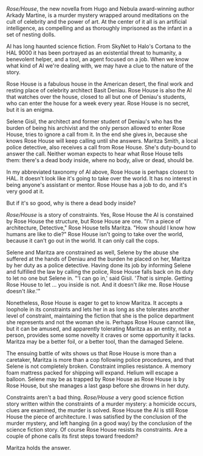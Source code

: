*Rose/House*, the new novella from Hugo and Nebula award-winning author Arkady Martine, is a murder mystery wrapped around meditations on the cult of celebrity and the power of art. At the center of it all is an artificial intelligence, as compelling and as thoroughly imprisoned as the infant in a set of nesting dolls. 

AI has long haunted science fiction. From SkyNet to Halo's Cortana to the HAL 9000 it has been portrayed as an existential threat to humanity, a benevolent helper, and a tool, an agent focused on a job. When we know what kind of AI we're dealing with, we may have a clue to the nature of the story.

Rose House is a fabulous house in the American desert, the final work and resting place of celebrity architect Basit Deniau. Rose House is also the AI that watches over the house, closed to all but one of Deniau's students, who can enter the house for a week every year. Rose House is no secret, but it is an enigma.

Selene Gisil, the architect and former student of Deniau's who has the burden of being his archivist and the only person allowed to enter Rose House, tries to ignore a call from it. In the end she gives in, because she knows Rose House will keep calling until she answers. Maritza Smith, a local police detective, also receives a call from Rose House. She's duty-bound to answer the call. Neither woman expects to hear what Rose House tells them: there's a dead body inside, where no body, alive or dead, should be.

In my abbreviated taxonomy of AI above, Rose House is perhaps closest to HAL. It doesn't look like it's going to take over the world. It has no interest in being anyone's assistant or mentor. Rose House has a job to do, and it's very good at it. 

But if it's so good, why is there a dead body inside?

*Rose/House* is a story of constraints. Yes, Rose House the AI is constained by Rose House the structure, but Rose House are one. "I'm a piece of architecture, Detective," Rose House tells Maritza. "How should I know how humans are like to die?" Rose House isn't going to take over the world, because it can't go out in the world. It can only call the cops.

Selene and Maritza are constrained as well, Selene by the abuse she suffered at the hands of Deniau and the burden he placed on her, Maritza by her duty as a police detective. Having done its job by informing Selene and fulfilled the law by calling the police, Rose House falls back on its duty to let no one but Selene in. "'I can go in,' said Gisil. '*That* is simple. Getting Rose House to let … you inside is not. And it doesn't *like* me. Rose House doesn't *like*.'"

Nonetheless, Rose House is eager to get to know Maritza. It accepts a loophole in its constraints and lets her in as long as she tolerates another level of constraint, maintaining the fiction that she is the police department she represents and not the woman she is. Perhaps Rose House cannot like, but it can be amused, and apparently tolerating Maritza as an entity, not a person, provides some some novelty it craves or some opportunity it lacks. Maritza may be a better foil, or a better tool, than the damaged Selene. 

The ensuing battle of wits shows us that Rose House is more than a caretaker, Maritza is more than a cop following police procedures, and that Selene is not completely broken. Constraint implies resistance. A memory foam mattress packed for shipping will expand. Helium will escape a balloon. Selene may be as trapped by Rose House as Rose House is by Rose House, but she manages a last gasp before she drowns in her duty.

Constraints aren't a bad thing. *Rose/House* a very good science fiction story written within the constraints of a murder mystery: a homicide occurs, clues are examined, the murder is solved. Rose House the AI is still Rose House the piece of architecture. I was satisfied by the conclusion of the murder mystery, and left hanging (in a good way) by the conclusion of the science fiction story. Of course Rose House resists its constraints. Are a couple of phone calls its first steps toward freedom?

Maritza holds the answer.
